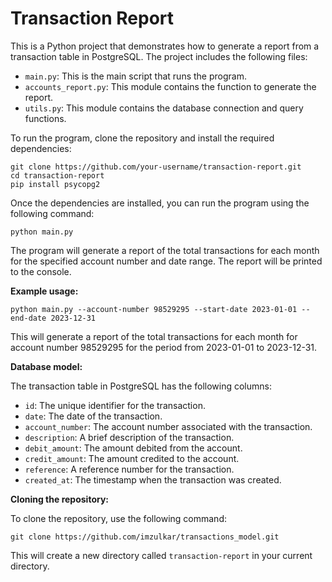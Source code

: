 # Transaction Report

This is a Python project that demonstrates how to generate a report from a transaction table in PostgreSQL. The project includes the following files:

* `main.py`: This is the main script that runs the program.
* `accounts_report.py`: This module contains the function to generate the report.
* `utils.py`: This module contains the database connection and query functions.

To run the program, clone the repository and install the required dependencies:

```
git clone https://github.com/your-username/transaction-report.git
cd transaction-report
pip install psycopg2
```

Once the dependencies are installed, you can run the program using the following command:

```
python main.py
```

The program will generate a report of the total transactions for each month for the specified account number and date range. The report will be printed to the console.

**Example usage:**

```
python main.py --account-number 98529295 --start-date 2023-01-01 --end-date 2023-12-31
```

This will generate a report of the total transactions for each month for account number 98529295 for the period from 2023-01-01 to 2023-12-31.

**Database model:**

The transaction table in PostgreSQL has the following columns:

* `id`: The unique identifier for the transaction.
* `date`: The date of the transaction.
* `account_number`: The account number associated with the transaction.
* `description`: A brief description of the transaction.
* `debit_amount`: The amount debited from the account.
* `credit_amount`: The amount credited to the account.
* `reference`: A reference number for the transaction.
* `created_at`: The timestamp when the transaction was created.

**Cloning the repository:**

To clone the repository, use the following command:

```
git clone https://github.com/imzulkar/transactions_model.git
```

This will create a new directory called `transaction-report` in your current directory.